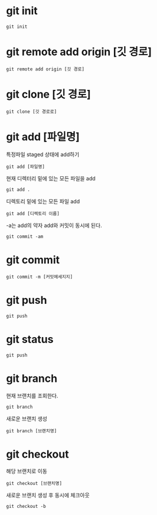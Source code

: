 # git init 
```
git init 
```
# git remote add origin [깃 경로]
```
git remote add origin [깃 경로]
```
# git clone [깃 경로]
```
git clone [깃 경로로]
```
# git add [파일명]
특정파일 staged 상태에 add하기
```
git add [파일명]
```
현재 디렉터리 밑에 있는 모든 파일을 add
```
git add .
```
디렉토리 밑에 있는 모든 파일 add
```
git add [디렉토리 이름]
```
-a는 add의 약자
add와 커밋이 동시에 된다.  
```
git commit -am
```
# git commit
``` 
git commit -m [커밋메세지지]
```
# git push
```
git push
```
# git status
```
git push
```
# git branch
현재 브랜치를 조회한다.
```
git branch
```
새로운 브랜치 생성
```
git branch [브랜치명]
```

# git checkout
해당 브랜치로 이동
```
git checkout [브랜치명]
```
새로운 브랜치 생성 후 동시에 체크아웃
```
git checkout -b
```